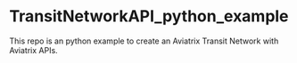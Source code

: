 # TransitNetworkAPI_python_example
This repo is an python example to create an Aviatrix Transit Network with Aviatrix APIs.
